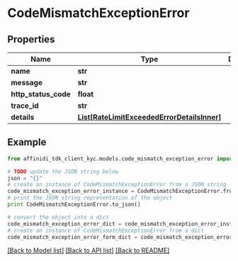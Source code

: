 # CodeMismatchExceptionError

## Properties

| Name                 | Type                                                                                  | Description | Notes      |
| -------------------- | ------------------------------------------------------------------------------------- | ----------- | ---------- |
| **name**             | **str**                                                                               |             |
| **message**          | **str**                                                                               |             |
| **http_status_code** | **float**                                                                             |             |
| **trace_id**         | **str**                                                                               |             |
| **details**          | [**List[RateLimitExceededErrorDetailsInner]**](RateLimitExceededErrorDetailsInner.md) |             | [optional] |

## Example

```python
from affinidi_tdk_client_kyc.models.code_mismatch_exception_error import CodeMismatchExceptionError

# TODO update the JSON string below
json = "{}"
# create an instance of CodeMismatchExceptionError from a JSON string
code_mismatch_exception_error_instance = CodeMismatchExceptionError.from_json(json)
# print the JSON string representation of the object
print CodeMismatchExceptionError.to_json()

# convert the object into a dict
code_mismatch_exception_error_dict = code_mismatch_exception_error_instance.to_dict()
# create an instance of CodeMismatchExceptionError from a dict
code_mismatch_exception_error_form_dict = code_mismatch_exception_error.from_dict(code_mismatch_exception_error_dict)
```

[[Back to Model list]](../README.md#documentation-for-models) [[Back to API list]](../README.md#documentation-for-api-endpoints) [[Back to README]](../README.md)
